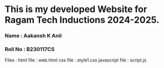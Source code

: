 # This is my developed Website for Ragam Tech Inductions 2024-2025.

### Name : Aakansh K Anil
### Roll No : B230117CS

Files : html file : web.html
        css file  : style1.css
        javascript file : script.js
